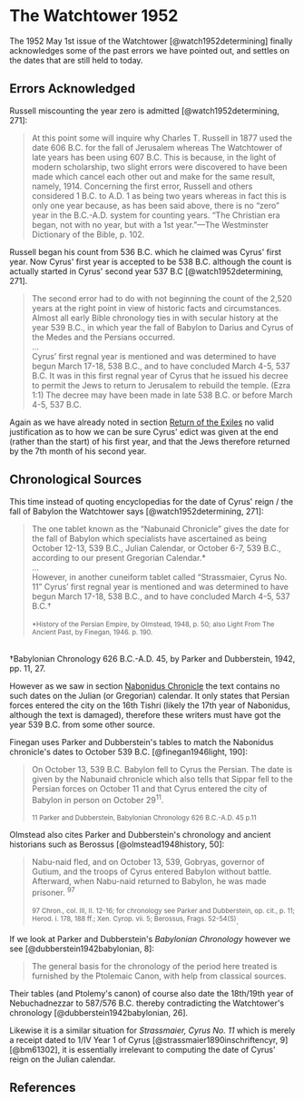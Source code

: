 # The Watchtower 1952

The 1952 May 1st issue of the Watchtower [@watch1952determining] finally acknowledges some of the past errors we have 
pointed out, and settles on the dates that are still held to today.

## Errors Acknowledged

Russell miscounting the year zero is admitted [@watch1952determining, 271]:

> At this point some will inquire why Charles T. Russell in 1877 used the date 606 B.C. for the fall of Jerusalem 
  whereas The Watchtower of late years has been using 607 B.C. This is because, in the light of modern scholarship, 
  two slight errors were discovered to have been made which cancel each other out and make for the same result, namely, 
  1914\. Concerning the first error, Russell and others considered 1 B.C. to A.D. 1 as being two years whereas in 
  fact this is only one year because, as has been said above, there is no “zero” year in the B.C.-A.D. system for 
  counting years. “The Christian era began, not with no year, but with a 1st year.”—The Westminster Dictionary of the 
  Bible, p. 102. 

Russell began his count from 536 B.C. which he claimed was Cyrus' first year. Now Cyrus' first year is
accepted to be 538 B.C. although the count is actually started in Cyrus' second year 
537 B.C [@watch1952determining, 271].

> The second error had to do with not beginning the count of the 2,520 years at the right point in view of historic 
  facts and circumstances. Almost all early Bible chronology ties in with secular history at the year 539 B.C., in which 
  year the fall of Babylon to Darius and Cyrus of the Medes and the Persians occurred.
  <br>...<br>
  Cyrus’ first regnal year is mentioned and was determined to have begun March 17-18, 538 B.C., and to have concluded 
  March 4-5, 537 B.C. It was in this first regnal year of Cyrus that he issued his decree to permit the Jews to return 
  to Jerusalem to rebuild the temple. (Ezra 1:1) The decree may have been made in late 538 B.C. or before 
  March 4-5, 537 B.C.

Again as we have already noted in section [Return of the Exiles](../70_years/return.md) no valid justification
as to how we can be sure Cyrus' edict was given at the end (rather than the start) of his first year, and that the
Jews therefore returned by the 7th month of his second year.

## Chronological Sources

This time instead of quoting encyclopedias for the date of Cyrus' reign / the fall of Babylon the Watchtower says
[@watch1952determining, 271]:

> The one tablet known as the “Nabunaid Chronicle” gives the date for the fall of Babylon which specialists have 
  ascertained as being October 12-13, 539 B.C., Julian Calendar, or October 6-7, 539 B.C., according to our present 
  Gregorian Calendar.*
  <br>...<br>
  However, in another cuneiform tablet called “Strassmaier, Cyrus No. 11” Cyrus’ first regnal year is mentioned and was 
  determined to have begun March 17-18, 538 B.C., and to have concluded March 4-5, 537 B.C.†
  <br><br><sup>
  *History of the Persian Empire, by Olmstead, 1948, p. 50; also Light From The Ancient Past, by Finegan, 1946. p. 190.
  <br>
  †Babylonian Chronology 626 B.C.-A.D. 45, by Parker and Dubberstein, 1942, pp. 11, 27.</sup>

However as we saw in section [Nabonidus Chronicle](../../orthodox/chronicles/bm35382.md) the text contains no such dates
on the Julian (or Gregorian) calendar. It only states that Persian forces entered the city on the 16th Tishri (likely
the 17th year of Nabonidus, although the text is damaged), therefore these writers must have got the year 539 B.C. from 
some other source.

Finegan uses Parker and Dubberstein's tables to match the Nabonidus chronicle's dates to October 539 B.C.
[@finegan1946light, 190]:

> On October 13, 539 B.C. Babylon fell to Cyrus the Persian. The date is given by the Nabunaid chronicle which also
  tells that Sippar fell to the Persian forces on October 11 and that Cyrus entered the city of Babylon in person
  on October 29<sup>11</sup>. 
  <br><br>
  <sup>11 Parker and Dubberstein, Babylonian Chronology 626 B.C.-A.D. 45 p.11</sup>

Olmstead also cites Parker and Dubberstein's chronology and ancient historians such as Berossus 
[@olmstead1948history, 50]:

> Nabu-naid fled, and on October 13, 539, Gobryas, governor of Gutium, and the troops of Cyrus entered Babylon 
  without battle. Afterward, when Nabu-naid returned to Babylon, he was made prisoner. <sup>97</sup>
  <br><br>
  <sup>97 Chron., col. III, II. 12-16; for chronology see Parker and Dubberstein, op. cit., p. 11; Herod.
  i. 178, 188 ff.; Xen. Cyrop. vii. 5; Berossus, Frags. 52-54(S)</sup>.

If we look at Parker and Dubberstein's _Babylonian Chronology_ however we see [@dubberstein1942babylonian, 8]:

> The general basis for the chronology of the period here treated is furnished by the Ptolemaic Canon, with help
  from classical sources. 

Their tables (and Ptolemy's canon) of course also date the 18th/19th year of Nebuchadnezzar to 587/576 B.C. thereby 
contradicting the Watchtower's chronology [@dubberstein1942babylonian, 26].

Likewise it is a similar situation for _Strassmaier, Cyrus No. 11_ which is merely a receipt dated to 1/IV Year 1 of 
Cyrus [@strassmaier1890inschriftencyr, 9] [@bm61302], it is essentially irrelevant to computing the date of Cyrus'
reign on the Julian calendar.

## References

